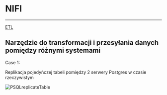 # NIFI

--------------------

[ETL](https://nifi.apache.org/)


## Narzędzie do transformacji i przesyłania danych pomiędzy różnymi systemami


Case 1:


Replikacja pojedyńczej tabeli pomiędzy 2 serwery Postgres w czasie rzeczywistym

![PSQLreplicateTable](https://user-images.githubusercontent.com/75216446/153727395-0321794d-41c7-4b65-bd97-660f90b7bdd4.png)
